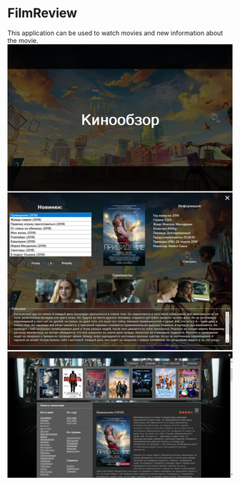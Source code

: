 # FilmReview

This application can be used to watch movies and new information about the movie.
![Screenshot](https://github.com/di7likkee/FilmReview/blob/master/img/LoadForm.jpg)
![Screenshot](https://github.com/di7likkee/FilmReview/blob/master/img/NoveltiesOfFilmsForm.jpg)
![Screenshot](https://github.com/di7likkee/FilmReview/blob/master/img/WebBrowserForm.jpg)
